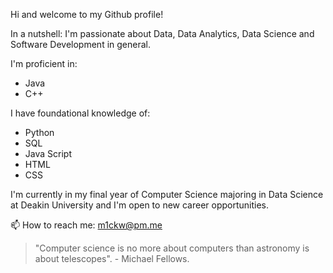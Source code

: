 Hi and welcome to my Github profile! 

In a nutshell: I'm passionate about Data, Data Analytics, Data Science and Software Development in general. 

I'm proficient in:
<ul>
      <li>Java</li>
      <li>C++</li>
</ul>

I have foundational knowledge of:
<ul>
      <li>Python</li>
      <li>SQL</li>
      <li>Java Script</li>
      <li>HTML</li>
      <li>CSS</li>
</ul>

I'm currently in my final year of Computer Science majoring in Data Science at Deakin University and I'm open to new career opportunities.<br>

📫 How to reach me: m1ckw@pm.me

 

<blockquote>"Computer science is no more about computers than astronomy is about telescopes". - Michael Fellows.
</blockquote> 

<!---
m1ckw/m1ckw is a ✨ special ✨ repository because its `README.md` (this file) appears on your GitHub profile.
You can click the Preview link to take a look at your changes.
Hi and welcome to my Github profile! 

In a nutshell: I'm passionate about Data, Data Analytics, Data Science, Coding and Software Development. <br>
Did I mention Data!? I like data.

Data in its own right isn't special, it's a collection of various signals, observations and measurements. It's often messy and uninteresting to look at. However, given the appropriate knowledge, technical skills, and enough creativity, you can discover unknown truths, find answers to complex questions, discover relationships and create predictions. That's the beautiful thing about data, it's raw information just waiting to be interpreted. 
      
If you're here for something specific but don't see it in my public repositories please get in touch, It may just be private.  

📫 How to reach me: m1ckw@pm.me

I'm currently in my final year of Computer Science majoring in Data Science at Deakin University and I'm open to new career opportunities. 

<blockquote>"Computer science is no more about computers than astronomy is about telescopes". - Michael Fellows.
</blockquote> 
--->
